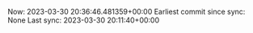 Now: 2023-03-30 20:36:46.481359+00:00 Earliest commit since sync: None Last sync: 2023-03-30 20:11:40+00:00
